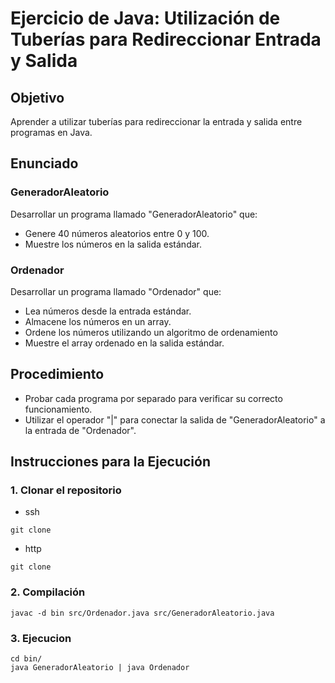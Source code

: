 # Ejercicio de Java: Utilización de Tuberías para Redireccionar Entrada y Salida
## Objetivo
Aprender a utilizar tuberías para redireccionar la entrada y salida entre programas en Java.

## Enunciado
### GeneradorAleatorio

Desarrollar un programa llamado "GeneradorAleatorio" que:
- Genere 40 números aleatorios entre 0 y 100.
- Muestre los números en la salida estándar.

### Ordenador
Desarrollar un programa llamado "Ordenador" que:
- Lea números desde la entrada estándar.
- Almacene los números en un array.
- Ordene los números utilizando un algoritmo de ordenamiento
- Muestre el array ordenado en la salida estándar.

## Procedimiento
- Probar cada programa por separado para verificar su correcto funcionamiento.
- Utilizar el operador "|" para conectar la salida de "GeneradorAleatorio" a la entrada de "Ordenador".

## Instrucciones para la Ejecución
### 1. Clonar el repositorio
- ssh
```
git clone 
```
- http
```
git clone 
```
### 2. Compilación
```
javac -d bin src/Ordenador.java src/GeneradorAleatorio.java       
```
### 3. Ejecucion 
```
cd bin/
java GeneradorAleatorio | java Ordenador   
```
